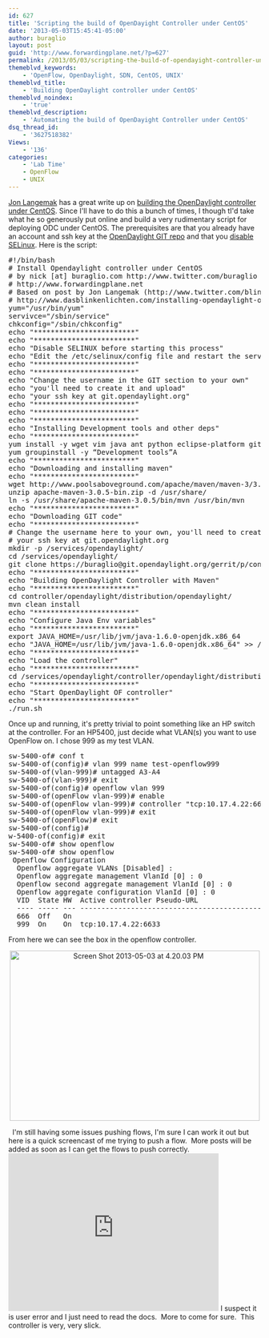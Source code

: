 ```yaml
---
id: 627
title: 'Scripting the build of OpenDayight Controller under CentOS'
date: '2013-05-03T15:45:41-05:00'
author: buraglio
layout: post
guid: 'http://www.forwardingplane.net/?p=627'
permalink: /2013/05/03/scripting-the-build-of-opendayight-controller-under-centos/
themeblvd_keywords:
    - 'OpenFlow, OpenDaylight, SDN, CentOS, UNIX'
themeblvd_title:
    - 'Building OpenDaylight controller under CentOS'
themeblvd_noindex:
    - 'true'
themeblvd_description:
    - 'Automating the build of OpenDayight Controller under CentOS'
dsq_thread_id:
    - '3627518382'
Views:
    - '136'
categories:
    - 'Lab Time'
    - OpenFlow
    - UNIX
---
```


<a href="https://twitter.com/blinken_lichten" target="_blank" rel="noopener noreferrer">Jon Langemak</a> has a great write up on <a href="http://www.dasblinkenlichten.com/installing-opendaylight-on-centos/" target="_blank" rel="noopener noreferrer">building the OpenDaylight controller under CentOS</a>. Since I'll have to do this a bunch of times, I though tI'd take what he so generously put online and build a very rudimentary script for deploying ODC under CentOS. The prerequisites are that you already have an account and ssh key at the <a href="https://git.opendaylight.org/" target="_blank" rel="noopener noreferrer">OpenDaylight GIT repo</a> and that you <a href="http://www.revsys.com/writings/quicktips/turn-off-selinux.html" target="_blank" rel="noopener noreferrer">disable SELinux</a>.
Here is the script:
<pre>#!/bin/bash
# Install Opendaylight controller under CentOS
# by nick [at] buraglio.com http://www.twitter.com/buraglio
# http://www.forwardingplane.net
# Based on post by Jon Langemak (http://www.twitter.com/blinken_lichten)
# http://www.dasblinkenlichten.com/installing-opendaylight-on-centos/
yum="/usr/bin/yum"
servivce="/sbin/service"
chkconfig="/sbin/chkconfig"
echo "************************"
echo "************************"
echo "Disable SELINUX before starting this process"
echo "Edit the /etc/selinux/config file and restart the server"
echo "************************"
echo "************************"
echo "Change the username in the GIT section to your own"
echo "you'll need to create it and upload"
echo "your ssh key at git.opendaylight.org"
echo "************************"
echo "************************"
echo "************************"
echo "Installing Development tools and other deps"
echo "************************"
yum install -y wget vim java ant python eclipse-platform git
yum groupinstall -y “Development tools”A
echo "************************"
echo "Downloading and installing maven"
echo "************************"
wget http://www.poolsaboveground.com/apache/maven/maven-3/3.0.5/binaries/apache-maven-3.0.5-bin.zip
unzip apache-maven-3.0.5-bin.zip -d /usr/share/
ln -s /usr/share/apache-maven-3.0.5/bin/mvn /usr/bin/mvn
echo "************************"
echo "Downloading GIT code"
echo "************************"
# Change the username here to your own, you'll need to create it and upload
# your ssh key at git.opendaylight.org
mkdir -p /services/opendaylight/
cd /services/opendaylight/
git clone https://buraglio@git.opendaylight.org/gerrit/p/controller.git
echo "************************"
echo "Building OpenDaylight Controller with Maven"
echo "************************"
cd controller/opendaylight/distribution/opendaylight/
mvn clean install
echo "************************"
echo "Configure Java Env variables"
echo "************************"
export JAVA_HOME=/usr/lib/jvm/java-1.6.0-openjdk.x86_64
echo "JAVA_HOME=/usr/lib/jvm/java-1.6.0-openjdk.x86_64" &gt;&gt; /etc/environment
echo "************************"
echo "Load the controller"
echo "************************"
cd /services/opendaylight/controller/opendaylight/distribution/opendaylight/target/distribution.opendaylight-0.1.0-SNAPSHOT-osgipackage/opendaylight
echo "************************"
echo "Start OpenDaylight OF controller"
echo "************************"
./run.sh</pre>
Once up and running, it's pretty trivial to point something like an HP switch at the controller.
For an HP5400, just decide what VLAN(s) you want to use OpenFlow on. I chose 999 as my test VLAN.
<pre>sw-5400-of# conf t
sw-5400-of(config)# vlan 999 name test-openflow999
sw-5400-of(vlan-999)# untagged A3-A4
sw-5400-of(vlan-999)# exit
sw-5400-of(config)# openflow vlan 999
sw-5400-of(openFlow vlan-999)# enable
sw-5400-of(openFlow vlan-999)# controller "tcp:10.17.4.22:6633"
sw-5400-of(openFlow vlan-999)# exit
sw-5400-of(openFlow)# exit
sw-5400-of(config)#
w-5400-of(config)# exit
sw-5400-of# show openflow
sw-5400-of# show openflow
 Openflow Configuration
  Openflow aggregate VLANs [Disabled] :
  Openflow aggregate management VlanId [0] : 0
  Openflow second aggregate management VlanId [0] : 0
  Openflow aggregate configuration VlanId [0] : 0
  VID  State HW  Active controller Pseudo-URL                       Conn
  ---- ----- --- -------------------------------------------------- ----
  666  Off   On                                                     No
  999  On    On  tcp:10.17.4.22:6633                                Yes</pre>
From here we can see the box in the openflow controller.
&nbsp;
&nbsp;
<p style="text-align: center;"><a href="http://www.forwardingplane.net/wp-content/uploads/2013/05/Screen-Shot-2013-05-03-at-4.20.03-PM.png"><img class="wp-image-636 aligncenter" alt="Screen Shot 2013-05-03 at 4.20.03 PM" src="http://www.forwardingplane.net/wp-content/uploads/2013/05/Screen-Shot-2013-05-03-at-4.20.03-PM.png" width="499" height="340" /></a></p>
&nbsp;
I'm still having some issues pushing flows, I'm sure I can work it out but here is a quick screencast of me trying to push a flow.  More posts will be added as soon as I can get the flows to push correctly.
<iframe width="420" height="315" src="http://www.youtube.com/embed/T1OR2lpzl1Q" frameborder="0" allowfullscreen></iframe>
I suspect it is user error and I just need to read the docs.  More to come for sure.  This controller is very, very slick.
